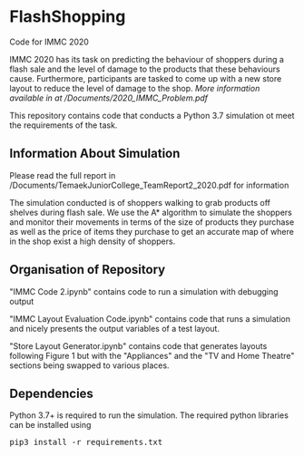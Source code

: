 # FlashShopping
Code for IMMC 2020

IMMC 2020 has its task on predicting the behaviour of shoppers during a flash sale and the level of damage to the products that these behaviours cause. Furthermore, participants are tasked to come up with a new store layout to reduce the level of damage to the shop.
*More information available in at /Documents/2020_IMMC_Problem.pdf*

This repository contains code that conducts a Python 3.7 simulation ot meet the requirements of the task.

## Information About Simulation
Please read the full report in /Documents/TemaekJuniorCollege_TeamReport2_2020.pdf for information

The simulation conducted is of shoppers walking to grab products off shelves during flash sale. We use the A* algorithm to simulate the shoppers and monitor their movements in terms of the size of products they purchase as well as the price of items they purchase to get an accurate map of where in the shop exist a high density of shoppers.

## Organisation of Repository
"IMMC Code 2.ipynb" contains code to run a simulation with debugging output

"IMMC Layout Evaluation Code.ipynb" contains code that runs a simulation and nicely presents the output variables of a test layout.

"Store Layout Generator.ipynb" contains code that generates layouts following Figure 1 but with the "Appliances" and the "TV and Home Theatre" sections being swapped to various places.


## Dependencies
Python 3.7+ is required to run the simulation. The required python libraries can be installed using
<pre>pip3 install -r requirements.txt</pre>
